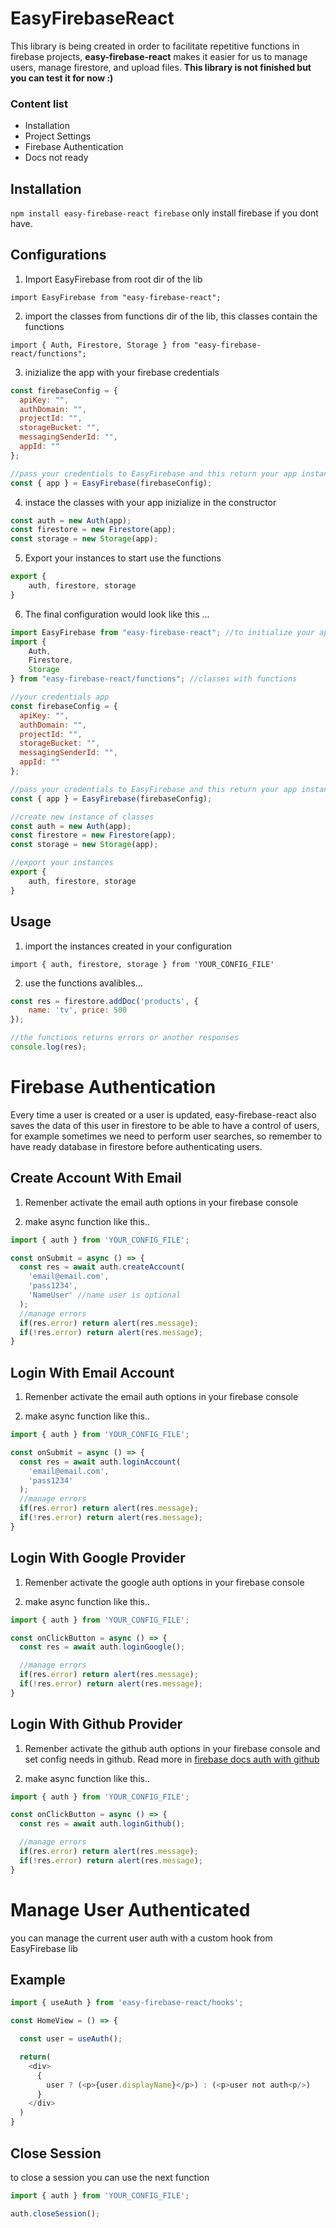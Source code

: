 # EasyFirebaseReact
This library is being created in order to facilitate repetitive functions in firebase projects, **easy-firebase-react** makes it easier for us to manage users, manage firestore, and upload files.
**This library is not finished but you can test it for now :)**

### Content list
- Installation
- Project Settings
- Firebase Authentication
- Docs not ready

## Installation
`npm install easy-firebase-react firebase`
only install firebase if you dont have.

## Configurations

1. Import EasyFirebase from root dir of the lib

`import EasyFirebase from "easy-firebase-react";`

2. import the classes from functions dir of the lib, this classes contain the functions

`import { Auth, Firestore, Storage } from "easy-firebase-react/functions";`

3. inizialize the app with your firebase credentials

```javascript
const firebaseConfig = {
  apiKey: "",
  authDomain: "",
  projectId: "",
  storageBucket: "",
  messagingSenderId: "",
  appId: ""
};

//pass your credentials to EasyFirebase and this return your app instance
const { app } = EasyFirebase(firebaseConfig);
```

4. instace the classes with your app inizialize in the constructor

```javascript
const auth = new Auth(app);
const firestore = new Firestore(app);
const storage = new Storage(app);
```

5. Export your instances to start use the functions

```javascript
export {
    auth, firestore, storage
}
```

6. The final configuration would look like this ...

```javascript
import EasyFirebase from "easy-firebase-react"; //to initialize your app firebase
import {
    Auth,
    Firestore,
    Storage
} from "easy-firebase-react/functions"; //classes with functions

//your credentials app
const firebaseConfig = {
  apiKey: "",
  authDomain: "",
  projectId: "",
  storageBucket: "",
  messagingSenderId: "",
  appId: ""
};

//pass your credentials to EasyFirebase and this return your app instance
const { app } = EasyFirebase(firebaseConfig);

//create new instance of classes
const auth = new Auth(app);
const firestore = new Firestore(app);
const storage = new Storage(app);

//export your instances
export {
    auth, firestore, storage
}
```

## Usage

1. import the instances created in your configuration

`import { auth, firestore, storage } from 'YOUR_CONFIG_FILE'`

2. use the functions avalibles...

```javascript
const res = firestore.addDoc('products', {
    name: 'tv', price: 500
});

//the functions returns errors or another responses
console.log(res);
```

# Firebase Authentication
Every time a user is created or a user is updated, easy-firebase-react also saves the data of this user in firestore to be able to have a control of users, for example sometimes we need to perform user searches, so remember to have ready database in firestore before authenticating users.

## Create Account With Email
1. Remenber activate the email auth options in your firebase console

2. make async function like this..

```javascript
import { auth } from 'YOUR_CONFIG_FILE';

const onSubmit = async () => {
  const res = await auth.createAccount(
    'email@email.com',
    'pass1234',
    'NameUser' //name user is optional
  );
  //manage errors
  if(res.error) return alert(res.message);
  if(!res.error) return alert(res.message);
}
```

## Login With Email Account
1. Remenber activate the email auth options in your firebase console

2. make async function like this..

```javascript
import { auth } from 'YOUR_CONFIG_FILE';

const onSubmit = async () => {
  const res = await auth.loginAccount(
    'email@email.com',
    'pass1234'
  );
  //manage errors
  if(res.error) return alert(res.message);
  if(!res.error) return alert(res.message);
}
```

## Login With Google Provider
1. Remenber activate the google auth options in your firebase console

2. make async function like this..

```javascript
import { auth } from 'YOUR_CONFIG_FILE';

const onClickButton = async () => {
  const res = await auth.loginGoogle();

  //manage errors
  if(res.error) return alert(res.message);
  if(!res.error) return alert(res.message);
}
```

## Login With Github Provider
1. Remenber activate the github auth options in your firebase console and set config needs in github. Read more in [firebase docs auth with github](https://firebase.google.com/docs/auth/web/github-auth)

2. make async function like this..

```javascript
import { auth } from 'YOUR_CONFIG_FILE';

const onClickButton = async () => {
  const res = await auth.loginGithub();

  //manage errors
  if(res.error) return alert(res.message);
  if(!res.error) return alert(res.message);
}
```

# Manage User Authenticated
you can manage the current user auth with a custom hook from EasyFirebase lib

## Example
```javascript
import { useAuth } from 'easy-firebase-react/hooks';

const HomeView = () => {

  const user = useAuth();

  return(
    <div>
      {
        user ? (<p>{user.displayName}</p>) : (<p>user not auth<p/>)
      }
    </div>
  )
}
```

## Close Session
to close a session you can use the next function

```javascript
import { auth } from 'YOUR_CONFIG_FILE';

auth.closeSession();
```